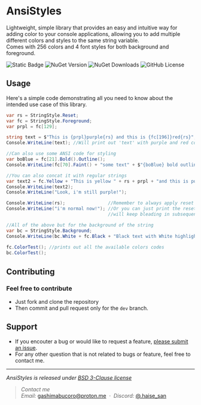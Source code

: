 AnsiStyles
====

Lightweight, simple library that provides an easy and intuitive way for adding color to your console applications, allowing you to add multiple different colors and styles to the same string variable.  
Comes with 256 colors and 4 font styles for both background and foreground.  
  

![Static Badge](https://img.shields.io/badge/.NET-6.0-%233502b8?style=flat-square) ![NuGet Version](https://img.shields.io/nuget/v/AnsiStyles?style=flat-square&logo=nuget&color=%23007bc2) ![NuGet Downloads](https://img.shields.io/nuget/dt/AnsiStyles?style=flat-square&logo=nuget&color=%230064c2) ![GitHub License](https://img.shields.io/github/license/Haise777/OPZBot?style=flat-square&color=%23a38802)  
  
  
Usage
----

Here's a simple code demonstrating all you need to know about the intended use case of this library.
```csharp
var rs = StringStyle.Reset;
var fc = StringStyle.Foreground;
var prpl = fc[129];

string text = $"This is {prpl}purple{rs} and this is {fc[196]}red{rs}";
Console.WriteLine(text); //Will print out 'text' with purple and red colored

//Can also use some ANSI code for styling 
var boBlue = fc[21].Bold().Outline();
Console.WriteLine(fc[70].Faint() + "some text" + $"{boBlue} bold outlined blue{rs}");

//You can also concat it with regular strings
var text2 = fc.Yellow + "This is yellow " + rs + prpl + "and this is purple";
Console.WriteLine(text2);
Console.WriteLine("Look, i'm still purple!");

Console.WriteLine(rs);                //Remember to always apply reset to the end of the strings
Console.WriteLine("i'm normal now!"); //Or you can just print the reset out, else the applied color/style
                                      //will keep bleading in subsequent prints until it finds a reset

//All of the above but for the background of the string
var bc = StringStyle.Background;
Console.WriteLine(bc.White + fc.Black + "Black text with White highlighting" + rs);
    
fc.ColorTest(); //prints out all the available colors codes
bc.ColorTest();
```

Contributing
----
### Feel free to contribute
- Just fork and clone the repository
- Then commit and pull request only for the `dev` branch.

Support
----
- If you encouter a bug or would like to request a feature, [please submit an issue](https://github.com/Haise777/AnsiStyles/issues/new).
- For any other question that is not related to bugs or feature, feel free to contact me.

---
*AnsiStyles is released under [BSD 3-Clause license](https://opensource.org/license/bsd-3-clause/)*

> *Contact me*\
> *Email:* [gashimabucoro@proton.me](mailto:gashimabucoro@proton.me) &nbsp;&middot;&nbsp;
> *Discord:* [@.haise_san](https://discord.com/users/374337303897702401)

